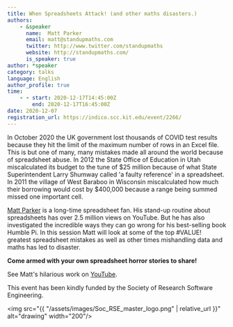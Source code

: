 ```yaml
---
title: When Spreadsheets Attack! (and other maths disasters.)
authors:
    - &speaker
      name:  Matt Parker
      email: matt@standupmaths.com
      twitter: http://www.twitter.com/standupmaths
      website: http://standupmaths.com/
      is_speaker: true
author: *speaker
category: talks
language: English
author_profile: true
time:
    - - start: 2020-12-17T14:45:00Z
        end: 2020-12-17T16:45:00Z
date: 2020-12-07
registration_url: https://indico.scc.kit.edu/event/2266/
---
```


In October 2020 the UK government lost thousands of COVID test results because
they hit the limit of the maximum number of rows in an Excel file. This is but
one of many, many mistakes made all around the world because of spreadsheet
abuse. In 2012 the State Office of Education in Utah miscalculated its budget to
the tune of $25 million because of what State Superintendent Larry Shumway
called 'a faulty reference' in a spreadsheet. In 2011 the village of West
Baraboo in Wisconsin miscalculated how much their borrowing would cost by
$400,000 because a range being summed missed one important cell.

[Matt Parker](http://standupmaths.com/) is a long-time spreadsheet fan. His
stand-up routine about spreadsheets has over 2.5 million views on YouTube. But
he has also investigated the incredible ways they can go wrong for his
best-selling book Humble Pi. In this session Matt will look at some of the top
#VALUE! greatest spreadsheet mistakes as well as other times mishandling data
and maths has led to disaster.

**Come armed with your own spreadsheet horror stories to share!**

See Matt's hilarious work on [YouTube](http://youtube.com/standupmaths).

This event has been kindly funded by the Society of Research Software Engineering.

<img src="{{ "/assets/images/Soc_RSE_master_logo.png" | relative_url }}" alt="drawing" width="200"/>

